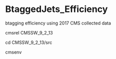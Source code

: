 # BtaggedJets_Efficiency

btagging efficiency using 2017 CMS collected data

cmsrel CMSSW_9_2_13

cd CMSSW_9_2_13/src

cmsenv
